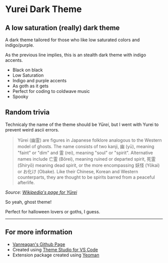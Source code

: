 # Yurei Dark Theme

## A low saturation (really) dark theme

A dark theme tailored for those who like low saturated colors and indigo/purple.

As the previous line implies, this is an stealth dark theme with indigo accents. 


* Black on black
* Low Saturation
* Indigo and purple accents
* As goth as it gets
* Perfect for coding to coldwave music
* Spooky

## Random trivia

Technicaly the name of the theme should be *Yūrei*, but I went with Yurei to prevent weird ascii errors. 


> Yūrei (幽霊) are figures in Japanese folklore analogous to the Western model of ghosts. The name consists of two kanji, 幽 (yū), meaning "faint" or "dim" and 霊 (rei), meaning "soul" or "spirit". Alternative names include 亡霊 (Bōrei), meaning ruined or departed spirit, 死霊 (Shiryō) meaning dead spirit, or the more encompassing 妖怪 (Yōkai) or お化け (Obake). Like their Chinese, Korean and Western counterparts, they are thought to be spirits barred from a peaceful afterlife.

*Source: [Wikipedia's page for Yūrei](https://en.wikipedia.org/wiki/Y%C5%ABrei)*

So yeah, ghost theme! 

Perfect for halloween lovers or goths, I guess.


----------


## For more information

* [Vanreagan's Github Page](http://code.visualstudio.com/docs/languages/markdown)
* Created using [Theme Studio for VS Code](https://themes.vscode.one/)
* Extension package created using [Yeoman](https://yeoman.io/)




